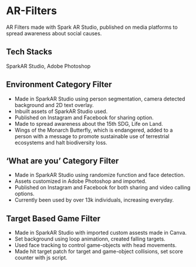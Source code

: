 # AR-Filters
AR Filters made with Spark AR Studio, published on media platforms to spread awareness about social causes. 


## Tech Stacks 
SparkAR Studio, Adobe Photoshop


## Environment Category Filter
- Made in SparkAR Studio using person segmentation, camera detected background and 2D text overlay. 
- Inbuilt assets of SparkAR Studio used. 
- Published on Instagram and Facebook for sharing option.  
- Made to spread awareness about the 15th SDG, Life on Land.  
- Wings of the Monarch Butterfly, which is endangered, added to a person with a message to promote sustainable use of terrestrial ecosystems and halt biodiversity loss. 



## ‘What are you’ Category Filter
- Made in SparkAR Studio using randomize function and face detection. 
- Assets customized in Adobe Photoshop and imported. 
- Published on Instagram and Facebook for both sharing and video calling options. 
- Currently been used by over 13k individuals, increasing everyday.



## Target Based Game Filter 
- Made in SparkAR Studio with imported custom assests made in Canva. 
- Set background using loop animationn, created falling targets.    
- Used face tracking to control game-objects with head movements.  
- Made hit target patch for target and game-object collisions, set score counter with js script. 

